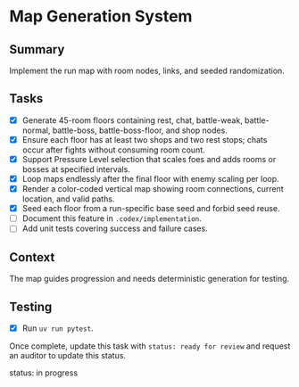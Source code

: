 # Map Generation System

## Summary
Implement the run map with room nodes, links, and seeded randomization.

## Tasks
- [x] Generate 45-room floors containing rest, chat, battle-weak, battle-normal, battle-boss, battle-boss-floor, and shop nodes.
- [x] Ensure each floor has at least two shops and two rest stops; chats occur after fights without consuming room count.
- [x] Support Pressure Level selection that scales foes and adds rooms or bosses at specified intervals.
- [x] Loop maps endlessly after the final floor with enemy scaling per loop.
- [x] Render a color-coded vertical map showing room connections, current location, and valid paths.
- [x] Seed each floor from a run-specific base seed and forbid seed reuse.
- [ ] Document this feature in `.codex/implementation`.
- [ ] Add unit tests covering success and failure cases.

## Context
The map guides progression and needs deterministic generation for testing.

## Testing
- [x] Run `uv run pytest`.

Once complete, update this task with `status: ready for review` and request an auditor to update this status.

status: in progress
